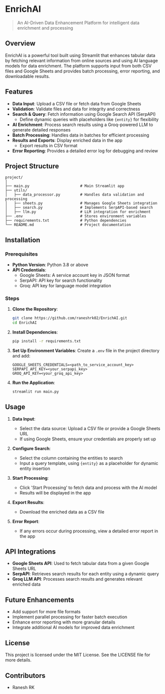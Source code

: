 # EnrichAI 

> An AI-Driven Data Enhancement Platform for intelligent data enrichment and processing

## Overview

EnrichAI is a powerful tool built using Streamlit that enhances tabular data by fetching relevant information from online sources and using AI language models for data enrichment. The platform supports input from both CSV files and Google Sheets and provides batch processing, error reporting, and downloadable results.

## Features

- **Data Input**: Upload a CSV file or fetch data from Google Sheets
- **Validation**: Validate files and data for integrity and correctness
- **Search & Query**: Fetch information using Google Search API (SerpAPI)
  - Define dynamic queries with placeholders like `{entity}` for flexibility
- **AI Enrichment**: Process search results using a Groq-powered LLM to generate detailed responses
- **Batch Processing**: Handles data in batches for efficient processing
- **Results and Exports**: Display enriched data in the app
  - Export results in CSV format
- **Error Reporting**: Provides a detailed error log for debugging and review

## Project Structure

```
project/
│
├── main.py                       # Main Streamlit app
├── utils/
│   ├── data_processor.py         # Handles data validation and processing
│   ├── sheets.py                 # Manages Google Sheets integration
│   ├── search.py                 # Implements SerpAPI-based search
│   ├── llm.py                    # LLM integration for enrichment
├── .env                          # Stores environment variables
├── requirements.txt              # Python dependencies
└── README.md                     # Project documentation
```

## Installation

### Prerequisites

- **Python Version**: Python 3.8 or above
- **API Credentials**:
  - Google Sheets: A service account key in JSON format
  - SerpAPI: API key for search functionality
  - Groq: API key for language model integration

### Steps

1. **Clone the Repository**:
   ```bash
   git clone https://github.com/raneshrk02/EnrichAI.git
   cd EnrichAI
   ```

2. **Install Dependencies**:
   ```bash
   pip install -r requirements.txt
   ```

3. **Set Up Environment Variables**:
   Create a `.env` file in the project directory and add:
   ```
   GOOGLE_SHEETS_CREDENTIALS=<path_to_service_account_key>
   SERPAPI_API_KEY=<your_serpapi_key>
   GROQ_API_KEY=<your_groq_api_key>
   ```

4. **Run the Application**:
   ```bash
   streamlit run main.py
   ```

## Usage

1. **Data Input**: 
   - Select the data source: Upload a CSV file or provide a Google Sheets URL
   - If using Google Sheets, ensure your credentials are properly set up

2. **Configure Search**: 
   - Select the column containing the entities to search
   - Input a query template, using `{entity}` as a placeholder for dynamic entity insertion

3. **Start Processing**: 
   - Click 'Start Processing' to fetch data and process with the AI model
   - Results will be displayed in the app

4. **Export Results**: 
   - Download the enriched data as a CSV file

5. **Error Report**: 
   - If any errors occur during processing, view a detailed error report in the app

## API Integrations

- **Google Sheets API**: Used to fetch tabular data from a given Google Sheets URL
- **SerpAPI**: Retrieves search results for each entity using a dynamic query
- **Groq LLM API**: Processes search results and generates relevant enriched data

## Future Enhancements

- Add support for more file formats
- Implement parallel processing for faster batch execution
- Enhance error reporting with more granular details
- Integrate additional AI models for improved data enrichment

## License

This project is licensed under the MIT License. See the LICENSE file for more details.

## Contributors

- Ranesh RK
